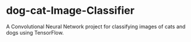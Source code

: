 # dog-cat-Image-Classifier
A Convolutional Neural Network project for classifying images of cats and dogs using TensorFlow.
